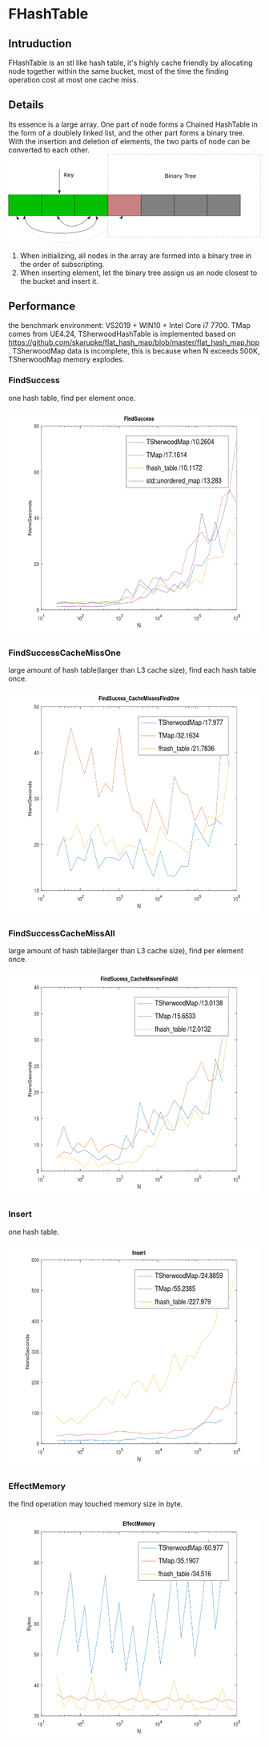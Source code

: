 # FHashTable
## Intruduction
FHashTable is an stl like hash table, it's highly cache friendly by allocating node together within the same bucket, most of the time the finding operation cost at most one cache miss.
## Details
Its essence is a large array. One part of node forms a Chained HashTable in the form of a doublely linked list, and the other part forms a binary tree. With the insertion and deletion of elements, the two parts of node can be converted to each other.
![image](https://github.com/gongyiling/FHashTable/blob/master/IMGS/fhash_table.png)
1. When initializing, all nodes in the array are formed into a binary tree in the order of subscripting.
2. When inserting element, let the binary tree assign us an node closest to the bucket and insert it.
## Performance
the benchmark environment: VS2019 + WIN10 + Intel Core i7 7700. TMap comes from UE4.24, TSherwoodHashTable is implemented based on https://github.com/skarupke/flat_hash_map/blob/master/flat_hash_map.hpp. TSherwoodMap data is incomplete, this is because when N exceeds 500K, TSherwoodMap memory explodes.

### FindSuccess
one hash table, find per element once.

<img src="https://github.com/gongyiling/FHashTable/blob/master/IMGS/find_success.png" width="600" height="450" />


### FindSuccessCacheMissOne
large amount of hash table(larger than L3 cache size), find each hash table once.

<img src="https://github.com/gongyiling/FHashTable/blob/master/IMGS/find_success_cache_missess_find_one.png" width="600" height="450" />


### FindSuccessCacheMissAll
large amount of hash table(larger than L3 cache size), find per element once.

<img src="https://github.com/gongyiling/FHashTable/blob/master/IMGS/find_success_cache_misses_find_all.png" width="600" height="450" />


### Insert
one hash table.

<img src="https://github.com/gongyiling/FHashTable/blob/master/IMGS/insert.png" width="600" height="450" />


### EffectMemory
the find operation may touched memory size in byte.

<img src="https://github.com/gongyiling/FHashTable/blob/master/IMGS/effect_memory.png" width="600" height="450" />
